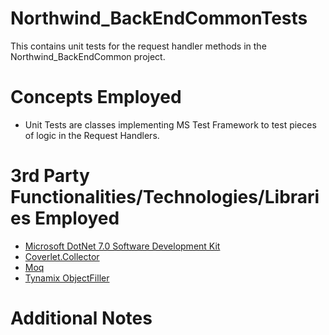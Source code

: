 # Northwind_BackEndCommonTests
This contains unit tests for the request handler methods in the Northwind_BackEndCommon project.
# Concepts Employed
* Unit Tests are classes implementing MS Test Framework to test pieces of logic in the Request Handlers.
# 3rd Party Functionalities/Technologies/Libraries Employed
* [Microsoft DotNet 7.0 Software Development Kit](https://learn.microsoft.com/en-us/dotnet/csharp/)
* [Coverlet.Collector](https://github.com/coverlet-coverage/coverlet)
* [Moq](https://github.com/Moq)
* [Tynamix ObjectFiller](https://objectfiller.net/)
# Additional Notes
